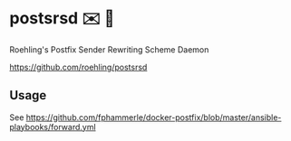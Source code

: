# postsrsd ✉️ 🐳

Roehling's Postfix Sender Rewriting Scheme Daemon

https://github.com/roehling/postsrsd

## Usage

See https://github.com/fphammerle/docker-postfix/blob/master/ansible-playbooks/forward.yml
